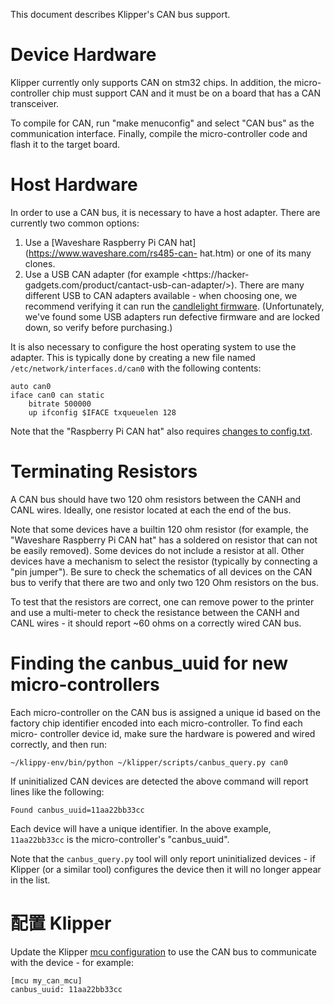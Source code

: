 This document describes Klipper's CAN bus support.

# Device Hardware

Klipper currently only supports CAN on stm32 chips. In addition, the micro-
controller chip must support CAN and it must be on a board that has a CAN
transceiver.

To compile for CAN, run "make menuconfig" and select "CAN bus" as the
communication interface. Finally, compile the micro-controller code and flash it
to the target board.

# Host Hardware

In order to use a CAN bus, it is necessary to have a host adapter. There are
currently two common options:

1. Use a [Waveshare Raspberry Pi CAN hat](https://www.waveshare.com/rs485-can-
hat.htm) or one of its many clones.
1. Use a USB CAN adapter (for example <https://hacker-
gadgets.com/product/cantact-usb-can-adapter/>). There are many different USB to
CAN adapters available - when choosing one, we recommend verifying it can run
the [candlelight firmware](https://github.com/candle-usb/candleLight_fw).
(Unfortunately, we've found some USB adapters run defective firmware and are
locked down, so verify before purchasing.)

It is also necessary to configure the host operating system to use the adapter.
This is typically done by creating a new file named
`/etc/network/interfaces.d/can0` with the following contents:

```
auto can0
iface can0 can static
    bitrate 500000
    up ifconfig $IFACE txqueuelen 128
```

Note that the "Raspberry Pi CAN hat" also requires [changes to
config.txt](https://www.waveshare.com/wiki/RS485_CAN_HAT).

# Terminating Resistors

A CAN bus should have two 120 ohm resistors between the CANH and CANL wires.
Ideally, one resistor located at each the end of the bus.

Note that some devices have a builtin 120 ohm resistor (for example, the
"Waveshare Raspberry Pi CAN hat" has a soldered on resistor that can not be
easily removed). Some devices do not include a resistor at all. Other devices
have a mechanism to select the resistor (typically by connecting a "pin
jumper"). Be sure to check the schematics of all devices on the CAN bus to
verify that there are two and only two 120 Ohm resistors on the bus.

To test that the resistors are correct, one can remove power to the printer and
use a multi-meter to check the resistance between the CANH and CANL wires - it
should report ~60 ohms on a correctly wired CAN bus.

# Finding the canbus_uuid for new micro-controllers

Each micro-controller on the CAN bus is assigned a unique id based on the
factory chip identifier encoded into each micro-controller. To find each micro-
controller device id, make sure the hardware is powered and wired correctly, and
then run:

```
~/klippy-env/bin/python ~/klipper/scripts/canbus_query.py can0
```

If uninitialized CAN devices are detected the above command will report lines
like the following:

```
Found canbus_uuid=11aa22bb33cc
```

Each device will have a unique identifier. In the above example, `11aa22bb33cc`
is the micro-controller's "canbus_uuid".

Note that the `canbus_query.py` tool will only report uninitialized devices - if
Klipper (or a similar tool) configures the device then it will no longer appear
in the list.

# 配置 Klipper

Update the Klipper [mcu configuration](Config_Reference.md#mcu) to use the CAN
bus to communicate with the device - for example:

```
[mcu my_can_mcu]
canbus_uuid: 11aa22bb33cc
```
